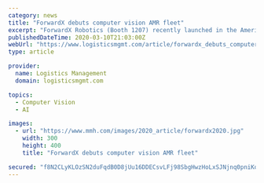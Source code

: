 ```yaml
---
category: news
title: "ForwardX debuts computer vision AMR fleet"
excerpt: "ForwardX Robotics (Booth 1207) recently launched in the Americas what it claims is the world’s only computer vision-based AMR fleet, which has already been installed in logistics, manufacturing and retail facilities abroad. Nicholas Temple, VP of sales for ForwardX, illustrates how the company’s computer vision-based AMRs use AI and deep ..."
publishedDateTime: 2020-03-10T21:03:00Z
webUrl: "https://www.logisticsmgmt.com/article/forwardx_debuts_computer_vision_amr_fleet"
type: article

provider:
  name: Logistics Management
  domain: logisticsmgmt.com

topics:
  - Computer Vision
  - AI

images:
  - url: "https://www.mmh.com/images/2020_article/forwardx2020.jpg"
    width: 300
    height: 400
    title: "ForwardX debuts computer vision AMR fleet"

secured: "f8N2CLyKLOzSN2duFqdB0D8jUu16DDECsvLFj98SbgHwzHoLxSJNjnq0pniKobsVG8/fZ662ah4P2PvoidNwkC3gWWyKonNHMoPUriS0ssUBZvQSpMh+v9S/O/HZ+E+svfJl6ZEi5ts9e/ydTV45Q2PWSY6T881Xm//LcjU8wrQcyOA4RmXq2Qe/X8RcZ64LiISBB15jt1LAfX+V2PFSsUi2gaGANsLsSIJw6LkjX/TdX6aVcWOTjhYavcCktt8Egq0up8uPRaTOr9AAUs773DB4mpMMaiST416Yi0thYZGMjKPENmB5MYG2sIY8vEOD5plN7ps0FkEd0nOCGgbDauKlF8tmTFWg6BxWGQlcLWkc+gU6+td3srk5iauTdBwB8wwEn69jX3PXOAua7ZCJ5yj+wmbqw4BLP/j0D3AuVc8ia2DdTIobsU2Mg2d1G6H2EU8bDzUQULIOz5Es6kMcQSWxQIfoRhz/q+uFnQxgFGs=;YklUGu0bdXtCAPMGeFbzDQ=="
---
```


